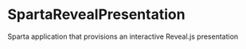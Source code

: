 # SpartaRevealPresentation
Sparta application that provisions an interactive Reveal.js presentation
